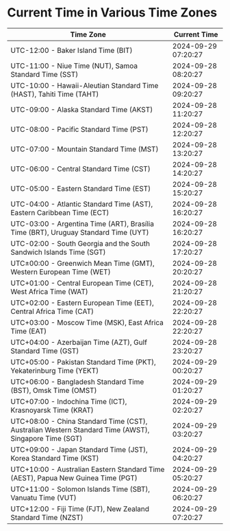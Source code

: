 # Current Time in Various Time Zones

| Time Zone | Current Time |
|-----------|--------------|
| UTC-12:00 - Baker Island Time (BIT) | 2024-09-29 07:20:27 |
| UTC-11:00 - Niue Time (NUT), Samoa Standard Time (SST) | 2024-09-28 08:20:27 |
| UTC-10:00 - Hawaii-Aleutian Standard Time (HAST), Tahiti Time (TAHT) | 2024-09-28 09:20:27 |
| UTC-09:00 - Alaska Standard Time (AKST) | 2024-09-28 11:20:27 |
| UTC-08:00 - Pacific Standard Time (PST) | 2024-09-28 12:20:27 |
| UTC-07:00 - Mountain Standard Time (MST) | 2024-09-28 13:20:27 |
| UTC-06:00 - Central Standard Time (CST) | 2024-09-28 14:20:27 |
| UTC-05:00 - Eastern Standard Time (EST) | 2024-09-28 15:20:27 |
| UTC-04:00 - Atlantic Standard Time (AST), Eastern Caribbean Time (ECT) | 2024-09-28 16:20:27 |
| UTC-03:00 - Argentina Time (ART), Brasília Time (BRT), Uruguay Standard Time (UYT) | 2024-09-28 16:20:27 |
| UTC-02:00 - South Georgia and the South Sandwich Islands Time (SGT) | 2024-09-28 17:20:27 |
| UTC±00:00 - Greenwich Mean Time (GMT), Western European Time (WET) | 2024-09-28 20:20:27 |
| UTC+01:00 - Central European Time (CET), West Africa Time (WAT) | 2024-09-28 21:20:27 |
| UTC+02:00 - Eastern European Time (EET), Central Africa Time (CAT) | 2024-09-28 22:20:27 |
| UTC+03:00 - Moscow Time (MSK), East Africa Time (EAT) | 2024-09-28 22:20:27 |
| UTC+04:00 - Azerbaijan Time (AZT), Gulf Standard Time (GST) | 2024-09-28 23:20:27 |
| UTC+05:00 - Pakistan Standard Time (PKT), Yekaterinburg Time (YEKT) | 2024-09-29 00:20:27 |
| UTC+06:00 - Bangladesh Standard Time (BST), Omsk Time (OMST) | 2024-09-29 01:20:27 |
| UTC+07:00 - Indochina Time (ICT), Krasnoyarsk Time (KRAT) | 2024-09-29 02:20:27 |
| UTC+08:00 - China Standard Time (CST), Australian Western Standard Time (AWST), Singapore Time (SGT) | 2024-09-29 03:20:27 |
| UTC+09:00 - Japan Standard Time (JST), Korea Standard Time (KST) | 2024-09-29 04:20:27 |
| UTC+10:00 - Australian Eastern Standard Time (AEST), Papua New Guinea Time (PGT) | 2024-09-29 05:20:27 |
| UTC+11:00 - Solomon Islands Time (SBT), Vanuatu Time (VUT) | 2024-09-29 06:20:27 |
| UTC+12:00 - Fiji Time (FJT), New Zealand Standard Time (NZST) | 2024-09-29 07:20:27 |
